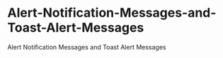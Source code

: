 # Alert-Notification-Messages-and-Toast-Alert-Messages
Alert Notification Messages and Toast Alert Messages
